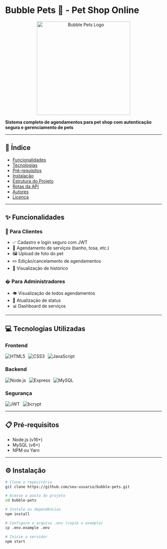 # Bubble Pets 🐾 - Pet Shop Online

<p align="center">
  <img src="https://i.imgur.com/JnQy8Q2.png" alt="Bubble Pets Logo" width="300">
</p>

**Sistema completo de agendamentos para pet shop com autenticação segura e gerenciamento de pets**

---

## 📌 Índice
- [Funcionalidades](#✨-funcionalidades)
- [Tecnologias](#💻-tecnologias-utilizadas)
- [Pré-requisitos](#📋-pré-requisitos)
- [Instalação](#⚙️-instalação)
- [Estrutura do Projeto](#📂-estrutura-do-projeto)
- [Rotas da API](#🔗-rotas-da-api)
- [Autores](#👥-autores)
- [Licença](#📜-licença)

---

## ✨ Funcionalidades

### 🐶 Para Clientes
- ✅ Cadastro e login seguro com JWT
- 📅 Agendamento de serviços (banho, tosa, etc.)
- 🖼️ Upload de foto do pet
- ✏️ Edição/cancelamento de agendamentos
- 📱 Visualização de histórico

### �️ Para Administradores
- 👁️ Visualização de todos agendamentos
- 🔄 Atualização de status
- 📊 Dashboard de serviços

---

## 💻 Tecnologias Utilizadas

### Frontend
<div style="display: flex; gap: 10px;">
  <img src="https://img.shields.io/badge/HTML5-E34F26?style=for-the-badge&logo=html5&logoColor=white" alt="HTML5">
  <img src="https://img.shields.io/badge/CSS3-1572B6?style=for-the-badge&logo=css3&logoColor=white" alt="CSS3">
  <img src="https://img.shields.io/badge/JavaScript-F7DF1E?style=for-the-badge&logo=javascript&logoColor=black" alt="JavaScript">
</div>

### Backend
<div style="display: flex; gap: 10px;">
  <img src="https://img.shields.io/badge/Node.js-339933?style=for-the-badge&logo=nodedotjs&logoColor=white" alt="Node.js">
  <img src="https://img.shields.io/badge/Express.js-000000?style=for-the-badge&logo=express&logoColor=white" alt="Express">
  <img src="https://img.shields.io/badge/MySQL-4479A1?style=for-the-badge&logo=mysql&logoColor=white" alt="MySQL">
</div>

### Segurança
<div style="display: flex; gap: 10px;">
  <img src="https://img.shields.io/badge/JWT-000000?style=for-the-badge&logo=JSON%20web%20tokens&logoColor=white" alt="JWT">
  <img src="https://img.shields.io/badge/bcrypt-35495E?style=for-the-badge" alt="bcrypt">
</div>

---

## 📋 Pré-requisitos

- Node.js (v16+)
- MySQL (v8+)
- NPM ou Yarn

---

## ⚙️ Instalação

```bash
# Clone o repositório
git clone https://github.com/seu-usuario/bubble-pets.git

# Acesse a pasta do projeto
cd bubble-pets

# Instale as dependências
npm install

# Configure o arquivo .env (copie o exemplo)
cp .env.example .env

# Inicie o servidor
npm start
